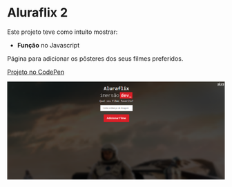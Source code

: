 # Aluraflix 2

Este projeto teve como intuito mostrar: 
- **Função** no Javascript

Página para adicionar os pôsteres dos seus filmes preferidos.

[Projeto no CodePen](https://codepen.io/plgisele/pen/KKazZwb "CodePen")

![Imagem projeto](img/aluraflix2.png)